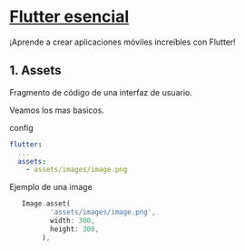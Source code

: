 # [Flutter esencial](readme.md)

¡Aprende a crear aplicaciones móviles increíbles con Flutter!

## 1. Assets

Fragmento de código de una interfaz de usuario.

Veamos los mas basicos.

config

```yaml
flutter:
  ...
  assets:
    - assets/images/image.png
```

Ejemplo de una image
```dart
   Image.asset(
          'assets/images/image.png',
          width: 300,
          height: 300,
        ),
```